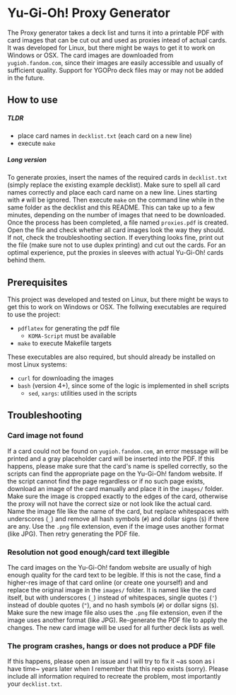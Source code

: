 # Yu-Gi-Oh! Proxy Generator


The Proxy generator takes a deck list and turns it into a printable PDF with card images that can be cut out and used as proxies intead of actual cards.
It was developed for Linux, but there might be ways to get it to work on Windows or OSX.
The card images are downloaded from `yugioh.fandom.com`, since their images are easily accessible and usually of sufficient quality.
Support for YGOPro deck files may or may not be added in the future.


## How to use

##### TLDR

- place card names in `decklist.txt` (each card on a new line)
- execute `make`

##### Long version

To generate proxies, insert the names of the required cards in `decklist.txt` (simply replace the existing example decklist).
Make sure to spell all card names correctly and place each card name on a new line.
Lines starting with `#` will be ignored.
Then execute `make` on the command line while in the same folder as the decklist and this README.
This can take up to a few minutes, depending on the number of images that need to be downloaded.
Once the process has been completed, a file named `proxies.pdf` is created.
Open the file and check whether all card images look the way they should.
If not, check the troubleshooting section.
If everything looks fine, print out the file (make sure not to use duplex printing) and cut out the cards.
For an optimal experience, put the proxies in sleeves with actual Yu-Gi-Oh! cards behind them.


## Prerequisites

This project was developed and tested on Linux, but there might be ways to get this to work on Windows or OSX.
The follwing executables are required to use the project:

- `pdflatex` for generating the pdf file
    - `KOMA-Script` must be available
- `make` to execute Makefile targets

These executables are also required, but should already be installed on most Linux systems:

- `curl` for downloading the images
- `bash` (version 4+), since some of the logic is implemented in shell scripts
    - `sed`, `xargs`: utilities used in the scripts


## Troubleshooting

### Card image not found

If a card could not be found on `yugioh.fandom.com`, an error message will be printed and a gray placeholder card will be inserted into the PDF.
If this happens, please make sure that the card's name is spelled correctly, so the scripts can find the appropriate page on the Yu-Gi-Oh! fandom website.
If the script cannot find the page regardless or if no such page exists, download an image of the card manually and place it in the `images/` folder.
Make sure the image is cropped exactly to the edges of the card, otherwise the proxy will not have the correct size or not look like the actual card.
Name the image file like the name of the card, but replace whitespaces with underscores (`_`) and remove all hash symbols (`#`) and dollar signs (`$`) if there are any.
Use the `.png` file extension, even if the image uses another format (like JPG).
Then retry generating the PDF file.

### Resolution not good enough/card text illegible

The card images on the Yu-Gi-Oh! fandom website are usually of high enough quality for the card text to be legible.
If this is not the case, find a higher-res image of that card online (or create one yourself) and and replace the original image in the `images/` folder.
It is named like the card itself, but with underscores (`_`) instead of whitespaces, single quotes (`'`) instead of double quotes (`"`), and no hash symbols (`#`) or dollar signs (`$`).
Make sure the new image file also uses the `.png` file extension, even if the image uses another format (like JPG).
Re-generate the PDF file to apply the changes.
The new card image will be used for all further deck lists as well.

### The program crashes, hangs or does not produce a PDF file

If this happens, please open an issue and I will try to fix it ~as soon as i have time~ years later when I remember that this repo exists (sorry).
Please include all information required to recreate the problem, most importantly your `decklist.txt`.
